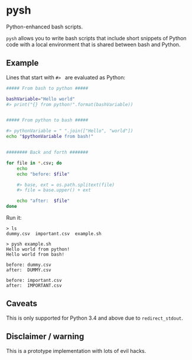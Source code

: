 # pysh
Python-enhanced bash scripts.

`pysh` allows you to write bash scripts that include short snippets of Python
code with a local environment that is shared between bash and Python.

## Example
Lines that start with `#> ` are evaluated as Python:
```bash
##### From bash to python #####

bashVariable="Hello world"
#> print("{} from python!".format(bashVariable))


##### From python to bash #####

#> pythonVariable = " ".join(["Hello", "world"])
echo "$pythonVariable from bash!"


######## Back and forth #######

for file in *.csv; do
    echo
    echo "before: $file"

    #> base, ext = os.path.splitext(file)
    #> file = base.upper() + ext

    echo "after:  $file"
done
```

Run it:
```
> ls
dummy.csv  important.csv  example.sh

> pysh example.sh
Hello world from python!
Hello world from bash!

before: dummy.csv
after:  DUMMY.csv

before: important.csv
after:  IMPORTANT.csv
```

## Caveats

This is only supported for Python 3.4 and above due to `redirect_stdout`.

## Disclaimer / warning
This is a prototype implementation with lots of evil hacks.
